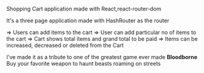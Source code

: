 Shopping Cart application made with React,react-router-dom

It's a three page application made with HashRouter as the router

=> Users can add items to the cart
=> User can add particular no of items to the cart
=> Cart shows total items and grand total to be paid
=> Items can be increased, decreased or deleted from the Cart

I've made it as a tribute to one of the greatest game ever made **Bloodborne**
Buy your favorite weapon to haunt beasts roaming on streets
